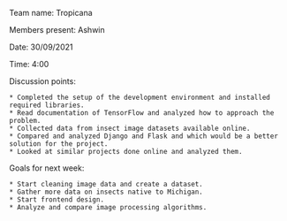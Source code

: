 

Team name: Tropicana

Members present: Ashwin

Date: 30/09/2021

Time: 4:00

Discussion points:

    * Completed the setup of the development environment and installed required libraries.
    * Read documentation of TensorFlow and analyzed how to approach the problem.
    * Collected data from insect image datasets available online.
    * Compared and analyzed Django and Flask and which would be a better solution for the project.
    * Looked at similar projects done online and analyzed them.

Goals for next week:

    * Start cleaning image data and create a dataset.
    * Gather more data on insects native to Michigan.
    * Start frontend design.
    * Analyze and compare image processing algorithms.

